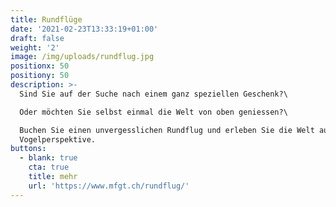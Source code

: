 ```yaml
---
title: Rundflüge
date: '2021-02-23T13:33:19+01:00'
draft: false
weight: '2'
image: /img/uploads/rundflug.jpg
positionx: 50
positiony: 50
description: >-
  Sind Sie auf der Suche nach einem ganz speziellen Geschenk?\

  Oder möchten Sie selbst einmal die Welt von oben geniessen?\

  Buchen Sie einen unvergesslichen Rundflug und erleben Sie die Welt aus der
  Vogelperspektive.
buttons:
  - blank: true
    cta: true
    title: mehr
    url: 'https://www.mfgt.ch/rundflug/'
---
```


